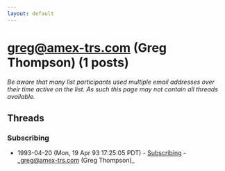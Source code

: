 ```yaml
---
layout: default
---
```


# greg@amex-trs.com (Greg Thompson) (1 posts)

_Be aware that many list participants used multiple email addresses over their time active on the list. As such this page may not contain all threads available._

## Threads

### Subscribing
+ 1993-04-20 (Mon, 19 Apr 93 17:25:05 PDT) - [Subscribing](/archive/1993/04/70cb75b16fa22389f4ff827e75ca6b0587e24bdc7e6d89d5012f58f4efe19d2b) - _greg@amex-trs.com (Greg Thompson)_

